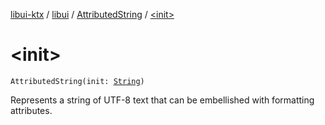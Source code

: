 [libui-ktx](../../index.md) / [libui](../index.md) / [AttributedString](index.md) / [&lt;init&gt;](./-init-.md)

# &lt;init&gt;

`AttributedString(init: `[`String`](https://kotlinlang.org/api/latest/jvm/stdlib/kotlin/-string/index.html)`)`

Represents a string of UTF-8 text that can be embellished with formatting attributes.


